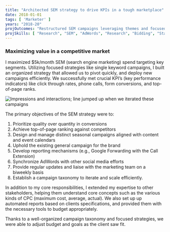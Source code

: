 ```yaml
---
title: "Architected SEM strategy to drive KPIs in a tough marketplace"
date: 2018-01-01
tags: [ 'Marketer' ]
years: "2018-20"
projOutcomes: "Restructured SEM campaigns leveraging themes and focused targeting that drove conversions, with a $5k per month spend."
projSkills: [ "Research", "SEM", "AdWords", "Research", "Bidding", "Stakeholder Management", "Teaching"  ]
---
```


### Maximizing value in a competitive market

I maximized $5k/month SEM (search engine marketing) spend targeting key segments. Utilizing focused strategies like single keyword campaigns, I built an organized strategy that allowed us to pivot quickly, and deploy new campaigns efficiently. We successfully met crucial KPI&rsquo;s (key performance indicators) like click through rates, phone calls, form conversions, and top-of-page ranks.

![Impressions and interactions; line jumped up when we iterated these campaigns](/reserve-sem-2018.webp)

The primary objectives of the SEM strategy were to:

1. Prioritize quality over quantity in conversions
1. Achieve top-of-page ranking against competitors
1. Design and manage distinct seasonal campaigns aligned with content and event calendars
1. Uphold the existing general campaign for the brand
1. Develop reporting mechanisms (e.g., Google Forwarding with the Call Extension)
1. Synchronize AdWords with other social media efforts
1. Provide regular updates and liaise with the marketing team on a biweekly basis
1. Establish a campaign taxonomy to iterate and scale efficiently.

In addition to my core responsibilities, I extended my expertise to other stakeholders, helping them understand core concepts such as the various kinds of CPC (maximum cost, average, actual). We also set up up automated reports based on clients specifications, and provided them with the necessary tools to budget appropriately. 

Thanks to a well-organized campaign taxonomy and focused strategies, we were able to adjust budget and goals as the client saw fit. 